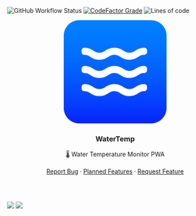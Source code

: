 ![GitHub Workflow Status](https://img.shields.io/github/workflow/status/Basicprogrammer10/WaterTemp/Format%20and%20Tests?label=Tests&style=for-the-badge) [![CodeFactor Grade](https://img.shields.io/codefactor/grade/github/Basicprogrammer10/WaterTemp?style=for-the-badge)](https://www.codefactor.io/repository/github/basicprogrammer10/watertemp) ![Lines of code](https://img.shields.io/tokei/lines/github/Basicprogrammer10/WaterTemp?style=for-the-badge)
<p align="center">
  <a href="https://github.com/Basicprogrammer10/NoseBot">
    <img src="https://raw.githubusercontent.com/Basicprogrammer10/WaterTemp/master/Logo.png" alt="Logo" width="240" height="240">
  </a>

  <h3 align="center">WaterTemp</h3>

<p align="center">
    🌡 Water Temperature Monitor PWA
    <br />
    <br />
    <a href="https://github.com/Basicprogrammer10/NoseBot/issues">Report Bug</a>
    ·
    <a href="https://github.com/Basicprogrammer10/WaterTemp/blob/master/todo.md">Planned Features</a>
    ·
    <a href="https://github.com/Basicprogrammer10/NoseBot/issues">Request Feature</a>
</p>
<br><br>

<img src="https://i.imgur.com/2tkURsV.png" width="49%"></img> <img src="https://i.imgur.com/xoaA6cx.png" width="49%"></img>

